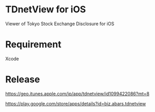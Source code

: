 # TDnetView for iOS

Viewer of Tokyo Stock Exchange Disclosure for iOS

# Requirement

Xcode

# Release

https://geo.itunes.apple.com/jp/app/tdnetview/id1099422086?mt=8

https://play.google.com/store/apps/details?id=biz.abars.tdnetview